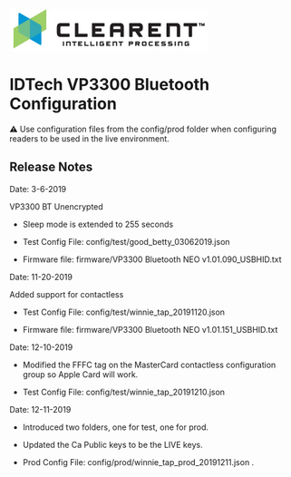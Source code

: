 ![Screenshot](docs/clearent_logo.jpg)

# IDTech VP3300 Bluetooth Configuration

:warning: Use configuration files from the config/prod folder when configuring readers to be used in the live environment.


## Release Notes

Date: 3-6-2019

VP3300 BT Unencrypted

* Sleep mode is extended to 255 seconds

* Test Config File: config/test/good_betty_03062019.json

* Firmware file: firmware/VP3300 Bluetooth NEO v1.01.090_USBHID.txt

Date: 11-20-2019

Added support for contactless

* Test Config File: config/test/winnie_tap_20191120.json

* Firmware file: firmware/VP3300 Bluetooth NEO v1.01.151_USBHID.txt

Date: 12-10-2019

* Modified the FFFC tag on the MasterCard contactless configuration group so Apple Card will work.

* Test Config File: config/test/winnie_tap_20191210.json

Date: 12-11-2019

* Introduced two folders, one for test, one for prod.
* Updated the Ca Public keys to be the LIVE keys.

* Prod Config File: config/prod/winnie_tap_prod_20191211.json
.
